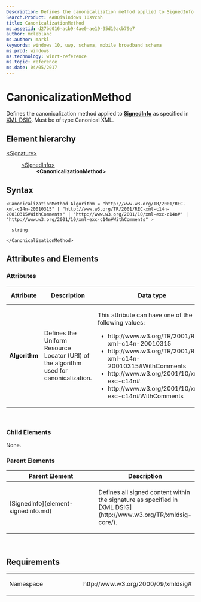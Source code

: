 ```yaml
---
Description: Defines the canonicalization method applied to SignedInfo
Search.Product: eADQiWindows 10XVcnh
title: CanonicalizationMethod
ms.assetid: d27bd016-acb9-4ae0-ae19-95d19acb79e7
author: mcleblanc
ms.author: markl
keywords: windows 10, uwp, schema, mobile broadband schema
ms.prod: windows
ms.technology: winrt-reference
ms.topic: reference
ms.date: 04/05/2017
---
```


# CanonicalizationMethod


Defines the canonicalization method applied to [**SignedInfo**](element-signedinfo.md) as specified in [XML DSIG](http://www.w3.org/TR/xmldsig-core/). Must be of type Canonical XML.

## Element hierarchy

<dl>
<dt><a href="element-signature.md">&lt;Signature&gt;</a></dt>
<dd>
<dl>
<dt><a href="element-signedinfo.md">&lt;SignedInfo&gt;</a></dt>
<dd><b>&lt;CanonicalizationMethod&gt;</b></dd>
</dl>
</dd>
</dl>

## Syntax

``` syntax
<CanonicalizationMethod Algorithm = "http://www.w3.org/TR/2001/REC-xml-c14n-20010315" | "http://www.w3.org/TR/2001/REC-xml-c14n-20010315#WithComments" | "http://www.w3.org/2001/10/xml-exc-c14n#" | "http://www.w3.org/2001/10/xml-exc-c14n#WithComments" >

  string

</CanonicalizationMethod>
```

## Attributes and Elements


### Attributes

<table>
<colgroup>
<col width="20%" />
<col width="20%" />
<col width="20%" />
<col width="20%" />
<col width="20%" />
</colgroup>
<thead>
<tr class="header">
<th>Attribute</th>
<th>Description</th>
<th>Data type</th>
<th>Required</th>
<th>Default value</th>
</tr>
</thead>
<tbody>
<tr class="odd">
<td><strong>Algorithm</strong></td>
<td><p>Defines the Uniform Resource Locator (URI) of the algorithm used for canonicalization.</p></td>
<td><p>This attribute can have one of the following values:</p>
<ul>
<li>http://www.w3.org/TR/2001/REC-xml-c14n-20010315</li>
<li>http://www.w3.org/TR/2001/REC-xml-c14n-20010315#WithComments</li>
<li>http://www.w3.org/2001/10/xml-exc-c14n#</li>
<li>http://www.w3.org/2001/10/xml-exc-c14n#WithComments</li>
</ul></td>
<td>Yes</td>
<td></td>
</tr>
</tbody>
</table>

 

### Child Elements

None.

### Parent Elements

<table>
<colgroup>
<col width="50%" />
<col width="50%" />
</colgroup>
<thead>
<tr class="header">
<th>Parent Element</th>
<th>Description</th>
</tr>
</thead>
<tbody>
<tr class="odd">
<td>[SignedInfo](element-signedinfo.md)</td>
<td><p>Defines all signed content within the signature as specified in [XML DSIG](http://www.w3.org/TR/xmldsig-core/).</p></td>
</tr>
</tbody>
</table>

 

## Requirements

<table>
<colgroup>
<col width="50%" />
<col width="50%" />
</colgroup>
<tbody>
<tr class="odd">
<td><p>Namespace</p></td>
<td><p>http://www.w3.org/2000/09/xmldsig#</p></td>
</tr>
</tbody>
</table>

 

 



